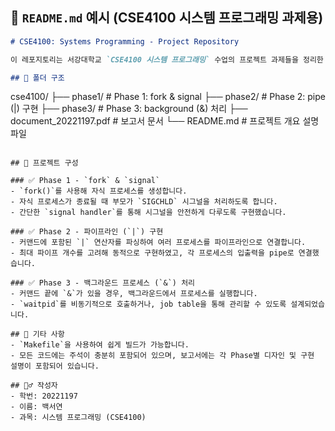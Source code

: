 
## 📘 `README.md` 예시 (CSE4100 시스템 프로그래밍 과제용)

```markdown
# CSE4100: Systems Programming - Project Repository

이 레포지토리는 서강대학교 `CSE4100 시스템 프로그래밍` 수업의 프로젝트 과제들을 정리한 공간입니다.

## 📁 폴더 구조

```
cse4100/
├── phase1/              # Phase 1: fork & signal
├── phase2/              # Phase 2: pipe (|) 구현
├── phase3/              # Phase 3: background (&) 처리
├── document_20221197.pdf # 보고서 문서
└── README.md            # 프로젝트 개요 설명 파일
```

## 🧩 프로젝트 구성

### ✅ Phase 1 - `fork` & `signal`  
- `fork()`를 사용해 자식 프로세스를 생성합니다.  
- 자식 프로세스가 종료될 때 부모가 `SIGCHLD` 시그널을 처리하도록 합니다.  
- 간단한 `signal handler`를 통해 시그널을 안전하게 다루도록 구현했습니다.

### ✅ Phase 2 - 파이프라인 (`|`) 구현  
- 커맨드에 포함된 `|` 연산자를 파싱하여 여러 프로세스를 파이프라인으로 연결합니다.  
- 최대 파이프 개수를 고려해 동적으로 구현하였고, 각 프로세스의 입출력을 pipe로 연결했습니다.

### ✅ Phase 3 - 백그라운드 프로세스 (`&`) 처리  
- 커맨드 끝에 `&`가 있을 경우, 백그라운드에서 프로세스를 실행합니다.  
- `waitpid`를 비동기적으로 호출하거나, job table을 통해 관리할 수 있도록 설계되었습니다.

## 🧠 기타 사항
- `Makefile`을 사용하여 쉽게 빌드가 가능합니다.
- 모든 코드에는 주석이 충분히 포함되어 있으며, 보고서에는 각 Phase별 디자인 및 구현 설명이 포함되어 있습니다.

## 🙋‍♂️ 작성자
- 학번: 20221197  
- 이름: 백서연  
- 과목: 시스템 프로그래밍 (CSE4100)

